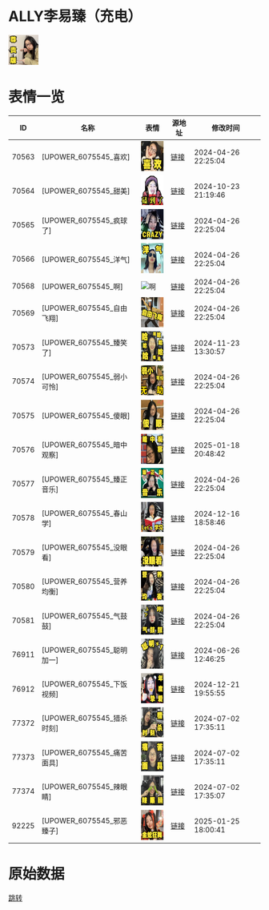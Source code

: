 # ALLY李易臻（充电）

<img src="./cover.png" height="60" alt="cover" />

# 表情一览

|ID|名称|表情|源地址|修改时间|
|----|----|----|----|----|
|70563|[UPOWER_6075545_喜欢]|<img src="./pic/070563_%5BUPOWER_6075545_喜欢%5D.png" height="60" alt="喜欢"/>|[链接](https://i0.hdslb.com/bfs/garb/b45292086719845220bcc78bdffe0ebe9279e2bf.png)|2024-04-26 22:25:04|
|70564|[UPOWER_6075545_甜美]|<img src="./pic/070564_%5BUPOWER_6075545_甜美%5D.png" height="60" alt="甜美"/>|[链接](https://i0.hdslb.com/bfs/garb/fc0fc1a3a9aa6711824424f67288f639871f1c4f.png)|2024-10-23 21:19:46|
|70565|[UPOWER_6075545_疯球了]|<img src="./pic/070565_%5BUPOWER_6075545_疯球了%5D.png" height="60" alt="疯球了"/>|[链接](https://i0.hdslb.com/bfs/garb/ad7736c0b4f2d28610279948862a1ae5be383a83.png)|2024-04-26 22:25:04|
|70566|[UPOWER_6075545_洋气]|<img src="./pic/070566_%5BUPOWER_6075545_洋气%5D.png" height="60" alt="洋气"/>|[链接](https://i0.hdslb.com/bfs/garb/e122f4adc7c96183fe6b704b38920db090a5bdfe.png)|2024-04-26 22:25:04|
|70568|[UPOWER_6075545_啊]|<img src="./pic/070568_%5BUPOWER_6075545_啊%5D.png" height="60" alt="啊"/>|[链接](https://i0.hdslb.com/bfs/garb/9b305f92c8e8330b030a7f76b1761f6212b602ea.png)|2024-04-26 22:25:04|
|70569|[UPOWER_6075545_自由飞翔]|<img src="./pic/070569_%5BUPOWER_6075545_自由飞翔%5D.png" height="60" alt="自由飞翔"/>|[链接](https://i0.hdslb.com/bfs/garb/267800ba0a92a8a342a401591527a2a5115be945.png)|2024-04-26 22:25:04|
|70573|[UPOWER_6075545_臻笑了]|<img src="./pic/070573_%5BUPOWER_6075545_臻笑了%5D.png" height="60" alt="臻笑了"/>|[链接](https://i0.hdslb.com/bfs/garb/d9feb57eb7a84f00bda4e57442aeeef7d737ed3e.png)|2024-11-23 13:30:57|
|70574|[UPOWER_6075545_弱小可怜]|<img src="./pic/070574_%5BUPOWER_6075545_弱小可怜%5D.png" height="60" alt="弱小可怜"/>|[链接](https://i0.hdslb.com/bfs/garb/4aa41a1a50458a073f09da3a72e89125fa61c52a.png)|2024-04-26 22:25:04|
|70575|[UPOWER_6075545_傻眼]|<img src="./pic/070575_%5BUPOWER_6075545_傻眼%5D.png" height="60" alt="傻眼"/>|[链接](https://i0.hdslb.com/bfs/garb/d273696ff16575c112fb2bdcc155f80056ee771b.png)|2024-04-26 22:25:04|
|70576|[UPOWER_6075545_暗中观察]|<img src="./pic/070576_%5BUPOWER_6075545_暗中观察%5D.png" height="60" alt="暗中观察"/>|[链接](https://i0.hdslb.com/bfs/garb/a7b4bcea384e64b29fb10eadc6cfc4a9bdc97f8d.png)|2025-01-18 20:48:42|
|70577|[UPOWER_6075545_臻正音乐]|<img src="./pic/070577_%5BUPOWER_6075545_臻正音乐%5D.png" height="60" alt="臻正音乐"/>|[链接](https://i0.hdslb.com/bfs/garb/15ab8c53c47a38246e7a631fcc7ac64c3a960fba.png)|2024-04-26 22:25:04|
|70578|[UPOWER_6075545_春山学]|<img src="./pic/070578_%5BUPOWER_6075545_春山学%5D.png" height="60" alt="春山学"/>|[链接](https://i0.hdslb.com/bfs/garb/1b83321f44e43b0e7b220c232c57d06ce5cdf878.png)|2024-12-16 18:58:46|
|70579|[UPOWER_6075545_没眼看]|<img src="./pic/070579_%5BUPOWER_6075545_没眼看%5D.png" height="60" alt="没眼看"/>|[链接](https://i0.hdslb.com/bfs/garb/59b22bba83363dc8f5b89c928a81ad583cb3262a.png)|2024-04-26 22:25:04|
|70580|[UPOWER_6075545_营养均衡]|<img src="./pic/070580_%5BUPOWER_6075545_营养均衡%5D.png" height="60" alt="营养均衡"/>|[链接](https://i0.hdslb.com/bfs/garb/846fd4585fa4983c7b8ff645b3672b78d4e53315.png)|2024-04-26 22:25:04|
|70581|[UPOWER_6075545_气鼓鼓]|<img src="./pic/070581_%5BUPOWER_6075545_气鼓鼓%5D.png" height="60" alt="气鼓鼓"/>|[链接](https://i0.hdslb.com/bfs/garb/1ef465daecb42d3ff90deae4f5f25c89a4f3998b.png)|2024-04-26 22:25:04|
|76911|[UPOWER_6075545_聪明加一]|<img src="./pic/076911_%5BUPOWER_6075545_聪明加一%5D.png" height="60" alt="聪明加一"/>|[链接](https://i0.hdslb.com/bfs/garb/237c679f44da4074e8a1b37e8e4d490f4645342b.png)|2024-06-26 12:46:25|
|76912|[UPOWER_6075545_下饭视频]|<img src="./pic/076912_%5BUPOWER_6075545_下饭视频%5D.png" height="60" alt="下饭视频"/>|[链接](https://i0.hdslb.com/bfs/garb/3f8b541687a92be885ca25762accd395662599ed.png)|2024-12-21 19:55:55|
|77372|[UPOWER_6075545_猎杀时刻]|<img src="./pic/077372_%5BUPOWER_6075545_猎杀时刻%5D.png" height="60" alt="猎杀时刻"/>|[链接](https://i0.hdslb.com/bfs/garb/dc1ff9b4b64b9e3fce0bcb6fe580ae73181046de.png)|2024-07-02 17:35:11|
|77373|[UPOWER_6075545_痛苦面具]|<img src="./pic/077373_%5BUPOWER_6075545_痛苦面具%5D.png" height="60" alt="痛苦面具"/>|[链接](https://i0.hdslb.com/bfs/garb/f090274fec15f1933fbf11d74ce5a1357aa44eb5.png)|2024-07-02 17:35:11|
|77374|[UPOWER_6075545_辣眼睛]|<img src="./pic/077374_%5BUPOWER_6075545_辣眼睛%5D.png" height="60" alt="辣眼睛"/>|[链接](https://i0.hdslb.com/bfs/garb/fb94aa3dc7114615eb44bbc44d669be747d91bc0.png)|2024-07-02 17:35:07|
|92225|[UPOWER_6075545_邪恶臻子]|<img src="./pic/092225_%5BUPOWER_6075545_邪恶臻子%5D.png" height="60" alt="邪恶臻子"/>|[链接](https://i0.hdslb.com/bfs/garb/bb5b02c3eb27026f18630e484d2d9e4628964a55.png)|2025-01-25 18:00:41|

# 原始数据

[跳转](./raw.json)

